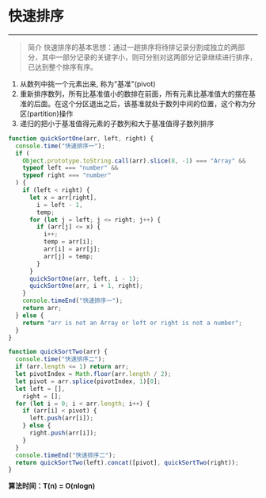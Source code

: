 # 快速排序
---

> 简介
> 快速排序的基本思想：通过一趟排序将待排记录分割成独立的两部分，其中一部分记录的关键字小，则可分别对这两部分记录继续进行排序，已达到整个排序有序。

1. 从数列中挑一个元素出来, 称为"基准"(pivot)
2. 重新排序数列，所有比基准值小的数排在前面，所有元素比基准值大的摆在基准的后面。在这个分区退出之后，该基准就处于数列中间的位置，这个称为分区(partition)操作
3. 递归的把小于基准值得元素的子数列和大于基准值得子数列排序

```js
function quickSortOne(arr, left, right) {
  console.time("快速排序一");
  if (
    Object.prototype.toString.call(arr).slice(8, -1) === "Array" &&
    typeof left === "number" &&
    typeof right === "number"
  ) {
    if (left < right) {
      let x = arr[right],
        i = left - 1,
        temp;
      for (let j = left; j <= right; j++) {
        if (arr[j] <= x) {
          i++;
          temp = arr[i];
          arr[i] = arr[j];
          arr[j] = temp;
        }
      }
      quickSortOne(arr, left, i - 1);
      quickSortOne(arr, i + 1, right);
    }
    console.timeEnd("快速排序一");
    return arr;
  } else {
    return "arr is not an Array or left or right is not a number";
  }
}
```

```js
function quickSortTwo(arr) {
  console.time("快速排序二");
  if (arr.length <= 1) return arr;
  let pivotIndex = Math.floor(arr.length / 2);
  let pivot = arr.splice(pivotIndex, 1)[0];
  let left = [],
    right = [];
  for (let i = 0; i < arr.length; i++) {
    if (arr[i] < pivot) {
      left.push(arr[i]);
    } else {
      right.push(arr[i]);
    }
  }
  console.timeEnd("快速排序二");
  return quickSortTwo(left).concat([pivot], quickSortTwo(right));
}
```

**算法时间：T(n) = O(nlogn)**
